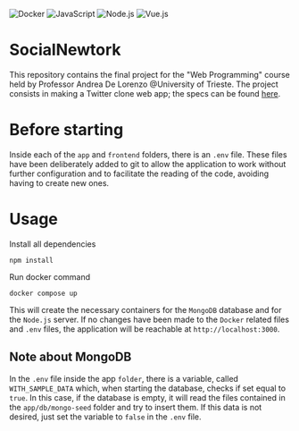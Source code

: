 ![Docker](https://img.shields.io/badge/Docker-2CA5E0?style=for-the-badge&logo=docker&logoColor=white)
![JavaScript](https://img.shields.io/badge/JavaScript-323330?style=for-the-badge&logo=javascript&logoColor=F7DF1E)
![Node.js](https://img.shields.io/badge/Node.js-339933?style=for-the-badge&logo=nodedotjs&logoColor=white)
![Vue.js](https://img.shields.io/badge/Vue.js-35495E?style=for-the-badge&logo=vuedotjs&logoColor=4FC08D)

# SocialNewtork

This repository contains the final project for the "Web Programming" course held by Professor Andrea De Lorenzo @University of Trieste. The project consists in making a Twitter clone web app; the specs can be found [here](https://docs.google.com/document/d/1De075kDpVmQpv00WpYeGG9l4qgg834PunVHAbTsE_10/edit).

# Before starting

Inside each of the `app` and `frontend` folders, there is an `.env` file. These files have been deliberately added to git to allow the application to work without further configuration and to facilitate the reading of the code, avoiding having to create new ones.

# Usage

Install all dependencies

```
npm install
```

Run docker command

```
docker compose up
```

This will create the necessary containers for the `MongoDB` database and for the `Node.js` server. If no changes have been made to the `Docker` related files and `.env` files, the application will be reachable at `http://localhost:3000`.

## Note about MongoDB

In the `.env` file inside the app `folder`, there is a variable, called `WITH_SAMPLE_DATA` which, when starting the database, checks if set equal to `true`. In this case, if the database is empty, it will read the files contained in the `app/db/mongo-seed` folder and try to insert them. If this data is not desired, just set the variable to `false` in the `.env` file.

